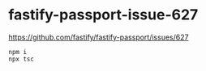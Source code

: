 # fastify-passport-issue-627

https://github.com/fastify/fastify-passport/issues/627

```
npm i
npx tsc
```
